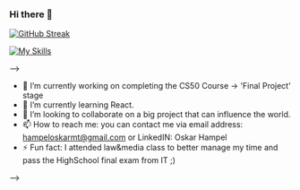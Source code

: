 ### Hi there 👋

[![GitHub Streak](https://github-readme-streak-stats.herokuapp.com?user=oskarblazej&theme=dark&border_radius=4.2&type=png)](https://git.io/streak-stats)



[![My Skills](https://skills.thijs.gg/icons?i=py,vim,js,react&theme=dark)](https://skills.thijs.gg)

-->
- 🔭 I’m currently working on completing the CS50 Course -> 'Final Project' stage
- 🌱 I’m currently learning React.
- 👯 I’m looking to collaborate on a big project that can influence the world.
- 📫 How to reach me: you can contact me via email address: hampeloskarmt@gmail.com or LinkedIN: Oskar Hampel
- ⚡ Fun fact: I attended law&media class to better manage my time and pass the HighSchool final exam from IT ;)

-->





